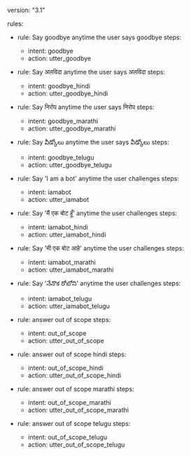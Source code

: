 version: "3.1"

rules:

- rule: Say goodbye anytime the user says goodbye
  steps:
  - intent: goodbye
  - action: utter_goodbye

- rule: Say अलविदा anytime the user says अलविदा
  steps:
  - intent: goodbye_hindi
  - action: utter_goodbye_hindi

- rule: Say निरोप anytime the user says निरोप
  steps:
  - intent: goodbye_marathi
  - action: utter_goodbye_marathi

- rule: Say వీడ్కోలు anytime the user says వీడ్కోలు
  steps:
  - intent: goodbye_telugu
  - action: utter_goodbye_telugu

- rule: Say 'I am a bot' anytime the user challenges
  steps:
  - intent: iamabot
  - action: utter_iamabot

- rule: Say 'मैं एक बोट हूँ' anytime the user challenges
  steps:
  - intent: iamabot_hindi
  - action: utter_iamabot_hindi

- rule: Say 'मी एक बोट आहे' anytime the user challenges
  steps:
  - intent: iamabot_marathi
  - action: utter_iamabot_marathi

- rule: Say 'నేనొక రోబోని' anytime the user challenges
  steps:
  - intent: iamabot_telugu
  - action: utter_iamabot_telugu

- rule: answer out of scope
  steps:
  - intent: out_of_scope
  - action: utter_out_of_scope

- rule: answer out of scope hindi
  steps:
  - intent: out_of_scope_hindi
  - action: utter_out_of_scope_hindi

- rule: answer out of scope marathi
  steps:
  - intent: out_of_scope_marathi
  - action: utter_out_of_scope_marathi

- rule: answer out of scope telugu
  steps:
  - intent: out_of_scope_telugu
  - action: utter_out_of_scope_telugu

